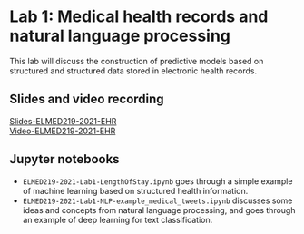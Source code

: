 # Lab 1: Medical health records and natural language processing

This lab will discuss the construction of predictive models based on structured and structured data stored in electronic health records. 


## Slides and video recording

[Slides-ELMED219-2021-EHR](https://docs.google.com/presentation/d/e/2PACX-1vT9Mxkv-xVxDKFlvKlEWmojucYmw-Gd3ko_-tLSk2fq5_zC2YGEqTFvaArqXF2DCBtQf9T0yjIE7soP/pub?start=false&loop=false&delayms=3000)<br>
[Video-ELMED219-2021-EHR](tba)

## Jupyter notebooks

* `ELMED219-2021-Lab1-LengthOfStay.ipynb` goes through a simple example of machine learning based on structured health information.
* `ELMED219-2021-Lab1-NLP-example_medical_tweets.ipynb` discusses some ideas and concepts from natural language processing, and goes through an example of deep learning for text classification.
